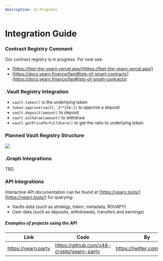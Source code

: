 ```yaml
---
description: In-Progress
---
```


# Integration Guide

### Contract Registry Comment <a id="Contract-Registery"></a>

Our contract registry is in progress. For now see:

- [https://feel-the-yearn.vercel.app/](https://feel-the-yearn.vercel.app/)
- [https://docs.yearn.finance/faq\#lists-of-smart-contracts](https://docs.yearn.finance/faq#lists-of-smart-contracts)

### .Vault Registry Integration <a id="Vault-Registry-Integration"></a>

- `vault.token()` is the underlying token
- `token.approve(vault, 2**256-1)` to approve a deposit
- `vault.deposit(amount)` to deposit
- `vault.withdraw(amount)` to withdraw
- `vault.getPricePerFullShare()` to get the ratio to underlying token

### Planned Vault Registry Structure

![](https://i.imgur.com/xa0lgtd.jpg)

### .Graph Integrations <a id="Graph-Integrations"></a>

TBD

### API Integrations <a id="API-Integrations"></a>

Interactive API documentation can be found at [https://yearn.tools/](https://yearn.tools/) for querying:
* Vaults data (such as strategy, token, metadata, ROI/APY)
* User data (such as deposits, withdrawals, transfers and earnings)

##### Examples of projects using the API

| Link | Code | By |
|------|------|----|
| https://yearn.party | https://github.com/x48-crypto/yearn-party | https://twitter.com/x48114 |

